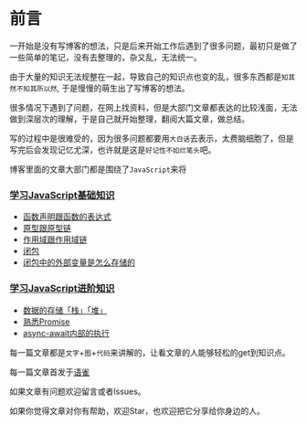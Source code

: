 # 前言

一开始是没有写博客的想法，只是后来开始工作后遇到了很多问题，最初只是做了一些简单的笔记，没有去整理的，杂又乱，无法统一。

由于大量的知识无法规整在一起，导致自己的知识点也变的乱，很多东西都是`知其然不知其所以然`, 于是慢慢的萌生出了写博客的想法。

很多情况下遇到了问题，在网上找资料，但是大部门文章都表达的比较浅面，无法做到深层次的理解，于是自己就开始整理，翻阅大篇文章，做总结。

写的过程中是很难受的，因为很多问题都要用`大白话`去表示，太费脑细胞了，但是写完后会发现记忆尤深，也许就是这是`好记性不如烂笔头`吧。

博客里面的文章大部门都是围绕了`JavaScript`来将

### [学习JavaScript基础知识](./学习JavaScript基础知识/README.md)
- [函数声明跟函数的表达式](https://github.com/tangqianhua/blog/issues/1)
- [原型跟原型链](https://github.com/tangqianhua/blog/issues/2)
- [作用域跟作用域链](https://github.com/tangqianhua/blog/issues/3)
- [闭包](https://github.com/tangqianhua/blog/issues/4)
- [闭包中的外部变量是怎么存储的](https://github.com/tangqianhua/blog/issues/5)
  
### [学习JavaScript进阶知识](./学习JavaScript进阶知识/README.md)
- [数据的存储「栈」「堆」](https://github.com/tangqianhua/blog/issues/6)
- [熟悉Promise](https://github.com/tangqianhua/blog/issues/7)
- [async-await内部的执行](https://github.com/tangqianhua/blog/issues/7)

每一篇文章都是`文字`+`图`+`代码`来讲解的，让看文章的人能够轻松的get到知识点。

每一篇文章首发于[语雀](https://www.yuque.com/u335589/ykhutm)

如果文章有问题欢迎留言或者Issues。

如果你觉得文章对你有帮助，欢迎Star，也欢迎把它分享给你身边的人。